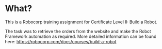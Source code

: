 # What?
This is a Robocorp training assignment for Certificate Level II: Build a Robot.

The task was to retrieve the orders from the website and make the Robot Framework automation as required. More detailed information can be found here: https://robocorp.com/docs/courses/build-a-robot

